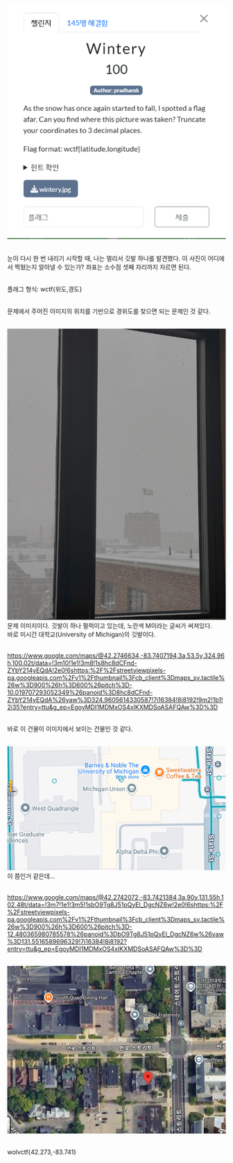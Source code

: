 ![alt text](1.png)<br><br>

눈이 다시 한 번 내리기 시작할 때, 나는 멀리서 깃발 하나를 발견했다. 이 사진이 어디에서 찍혔는지 알아낼 수 있는가? 좌표는 소수점 셋째 자리까지 자르면 된다.<br><br>

플래그 형식: wctf{위도,경도}<br><br>

문제에서 주어진 이미지의 위치를 기반으로 경위도를 찾으면 되는 문제인 것 같다.<br><br>

![alt text](wintery.jpg)<br>
문제 이미지이다. 깃발이 하나 펄럭이고 있는데, 노란색 M이라는 글씨가 써져있다.<br>
바로 미시간 대학교(University of Michigan)의 깃발이다.<br><br>

https://www.google.com/maps/@42.2746634,-83.7407194,3a,53.5y,324.96h,100.02t/data=!3m10!1e1!3m8!1s8hc8dCFnd-ZYbY214yEQdA!2e0!6shttps:%2F%2Fstreetviewpixels-pa.googleapis.com%2Fv1%2Fthumbnail%3Fcb_client%3Dmaps_sv.tactile%26w%3D900%26h%3D600%26pitch%3D-10.019707293052349%26panoid%3D8hc8dCFnd-ZYbY214yEQdA%26yaw%3D324.9605614330587!7i16384!8i8192!9m2!1b1!2i35?entry=ttu&g_ep=EgoyMDI1MDMxOS4xIKXMDSoASAFQAw%3D%3D<br><br>

바로 이 건물이 이미지에서 보이는 건물인 것 같다.<br><br>

![alt text](image.png)<br>
이 쯤인거 같은데...<br><br>

https://www.google.com/maps/@42.2742072,-83.7421384,3a,90y,131.55h,102.48t/data=!3m7!1e1!3m5!1sbO9Tg8J51pQyEl_DgcNZ6w!2e0!6shttps:%2F%2Fstreetviewpixels-pa.googleapis.com%2Fv1%2Fthumbnail%3Fcb_client%3Dmaps_sv.tactile%26w%3D900%26h%3D600%26pitch%3D-12.480365980785578%26panoid%3DbO9Tg8J51pQyEl_DgcNZ6w%26yaw%3D131.5516589696329!7i16384!8i8192?entry=ttu&g_ep=EgoyMDI1MDMxOS4xIKXMDSoASAFQAw%3D%3D<br><br>

![alt text](image-1.png)<br><br>

wolvctf{42.273,-83.741}
